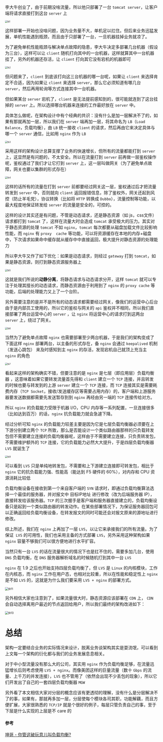 

李大牛创业了，由于前期没啥流量，所以他只部署了一台 `tomcat server`，让客户端将请求直接打到这台 `server` 上



<img src="assets/lb1.jpg" alt="lb1" style="zoom: 50%;" />



这样部署一开始也没啥问题，因为业务量不大，单机足以扛住。但后来业务迅猛发展，单机性能遇到瓶颈，而且由于只部署了一台，一旦机器挂掉业务就凉了。

为了避免单机性能瓶颈与解决单点故障的隐患，李大牛决定多部署几台机器（假设为三台），这样可以让 `client` 随机打向其中的一台机器，这样就算其中一台机器挂了，另外的机器还存活，让 `client` 打向其它没有宕机的机器即可



<img src="assets/lb2.jpg" alt="lb2" style="zoom: 50%;" />



但问题来了，`client` 到底该打向这三台机器的哪一台呢，如果让 `client` 来选择肯定不合适，因为如果让 `client` 来选择 `server`，那么它必须知道有哪几台 `server`，然后再用轮询等方式连接其中一台机器。

但如果某台 `server` 宕机了，`client` 是无法提前感知到的，很可能就连到了这台挂掉的 `server` 上。所以选择哪台机器来连接的工作最好放在 `server` 中。

具体怎么做呢，在架构设计中有个经典的共识：没有什么是加一层解决不了的，如果有那就再加一层，所以我们在 `server` 端再加一层，将其命名为 `LB`（`Load Balance`，负载均衡），由 `LB` 统一接收 `client` 的请求，然后再由它来决定具体与哪一个 `server` 通信，比如用 `nginx` 作为 `LB`



<img src="assets/lb3.jpg" alt="lb3" style="zoom: 50%;" />





采用这样的架构设计总算支撑了业务的快速增长，但所有的流量都能打到  `server` 上，这显然是有问题的，不太安全。所以在流量打到 `server` 前再做一层鉴权操作呢，鉴权通过了我们才让它打到 `server` 上，这一层叫做网关（为了避免单点故障，网关也要以集群的形式存在）



<img src="assets/lb4.jpg" alt="lb4" style="zoom: 50%;" />





这样的话所有的流量在打到  `server` 前都要经过网关这一层，鉴权通过后才把流量转发到 `server` 中，否则就向 `client` 返回报错信息，除了鉴权外，网关还起到风控（防止羊毛党），协议转换（比如将 `HTTP` 转换成 `Dubbo`），流量控制等功能，以最大程度地保证转发给 `server` 的流量是安全的，可控的。



这样的设计其实还是有问题，不管是动态请求，还是静态资源（如 js，css文件）请求都打到 `tomcat` 了，这样在流量大时会造成 `tomcat` 承受极大的压力。其实对于静态资源的处理 `tomcat` 不如 `nginx`，`tomcat` 每次都要从磁盘加载文件比较影响性能，而 `nginx` 有 `proxy  cache` 等功能，可以将资源缓存在本地的内存+磁盘中，下次请求如果命中缓存就从缓存中中直接返回，极大提升对静态资源的处理能力

所以李大牛又作了如下优化：如果是动态请求，则经过 `gateway` 打到 `tomcat`，如果是静态资源，则打到静态资源服务器上



<img src="assets/lb5.jpg" alt="lb5" style="zoom: 50%;" />



这就是我们所说的**动静分离**，将静态请求与动态请求分开，这样 `tomcat` 就可以专注于处理其擅长的动态请求，而静态资源由于利用到了 `nginx` 的  `proxy cache` 等功能，后端的处理能力又上了一个台阶。

另外需要注意的是并不是所有的动态请求都需要经过网关，像我们的运营中心后台由于是内部员工使用的，所以它的鉴权与网关的 `api` 鉴权并不相同，所以我们直接部署了两台运营中心的 `server` ，让 `nginx` 将运营中心的请求打到这两台 `server` 上，绕过了网关。



<img src="assets/lb6.jpg" alt="lb6" style="zoom: 50%;" />





当然为了避免单点故障 `nginx` 也需要部署至少两台机器，于是我们的架构变成了下面这样 `nginx` 部署两台，以主备的形式存在，备 `nginx` 会通过 `keepalived` 机制（发送心跳包） 来及时感知到主 `nginx` 的存活，发现宕机自己就顶上充当主 `nginx` 的角色



<img src="assets/lb7.jpg" alt="lb7" style="zoom: 50%;" />



看起来这样的架构确实不错，但要注意的是 `nginx` 是七层（即应用层）负载均衡器 ，这意味着如果它要转发流量首先得和 `client` 建立一个 `TCP` 连接，并且转发的时候也要与转发到的上游 `server` 建立一个 `TCP` 连接，而 `TCP` 连接其实是需要耗费内存（`TCP Socket`，接收/发送缓存区等需要占用内存）的，客户端和上游服务器要发送数据都需要先发送暂存到到 `nginx` 再经由另一端的 `TCP` 连接传给对方。

所以 `nginx` 的负载能力受限于机器 I/O，CPU 内存等一系列配置，一旦连接很多（比如达到百万）的话，`nginx` 抗负载能力就会急遽下降。

经过分析可知 `nginx` 的负载能力较差主要是因为它是七层负载均衡器必须要在上下游分别建立两个 `TCP` 所致，那么是否能设计一个类似路由器那样的只负载转发包但不需要建立连接的负载均衡器呢，这样由于不需要建立连接，只负责转发包，不需要维护额外的 `TCP` 连接，它的负载能力必然大大提升，于是四层负载均衡器 `LVS` 就诞生了



<img src="assets/lb9.jpg" alt="lb9" style="zoom: 50%;" />



可以看到  `LVS` 只是单纯地转发包，不需要和上下游建立连接即可转发包，相比于 `nginx` 它的抗负载能力强、性能高（能达到 F5 硬件的 60%），对内存和 CPU 资源消耗比较低

负载均衡设备在接收到第一个来自客户端的 `SYN` 请求时，即通过负载均衡算法选择一个最佳的服务器，并对报文中 目标IP地址 进行修改（改为后端服务器 IP），直接转发给该服务器。`TCP` 的三次握手是客户端和服务器直接建立的，负载均衡设备只是起到一个类似路由器的转发动作。在某些部署情况下，为保证服务器回包可以正确返回给负载均衡设备，在转发报文的同时可能还会对报文原来的源地址进行修改。



综上所述，我们在 `nginx` 上再加了一层 `LVS`，以让它来承接我们的所有流量。为了保证` LVS` 的可用性，我们也采用主备的方式部署 `LVS`，另外采用这种架构如果 `nginx` 容量不够我们可以很方便地进行水平扩容。

当然只有一台 `LVS` 的话在流量很大的情况下也是扛不住的，需要多加几台，使用 `DNS` 负载均衡，在 `DNS` 服务器解析域名的时候随机打到其中一台 `LVS`

 `nginx` 在 1.9 之后也开始支持四层负载均衡了，但 `LVS` 是 `Linux` 的内核模块，工作在内核态，而 `nginx` 工作在用户态，也相对比较重，所以在性能和稳定性上 `nginx` 是不如 `LVS` 的，这就是为什么我们要采用 `LVS + nginx` 的部署方式。



<img src="assets/lb11.jpg" alt="lb11" style="zoom:67%;" />





另外相信大家也注意到了，如果流量很大时，静态资源应该部署在 `CDN` 上， `CDN` 会自动选择离用户最近的节点返回给用户，所以我们最终的架构改进如下：



<img src="assets/lb13.jpg" alt="lb13" style="zoom:67%;" />





# 总结

架构一定要结合业务的实际情况来设计，脱离业务谈架构其实是耍流氓，可以看到上文每一个架构的衍化都与我们的业务发展息息相关。

对于中小型流量没有那么大的公司，其实用 `nginx` 作为负载均衡足够，在流量迅猛增长后则考虑使用 `LVS + nginx`。而像美团这样的巨量流量（数十 `Gbps` 的流量、上千万的并发连接），`LVS` 也不管用了（依然会出现不少丢包的现象），所以它们开发出了自己的一套四层负载均衡器 `MGW`

另外看了本文相信大家对分层的概念应该有更透彻的理解，没有什么是分层解决不了的事，如果有，那就再多加一层，分层使每个模块各司其职，功能解藕，而且方便扩展，大家很熟悉的 `TCP/IP` 就是个很好的例子，每层只管负责自己的事，至于下层是什么实现的上层是不 care 的





#### 参考

[坤哥 - 你管这破玩意儿叫负载均衡?](https://mp.weixin.qq.com/s/apuayoQCiKVog9J7y2Igdg)

